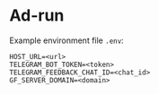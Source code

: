 # Ad-run

Example environment file ```.env```:

```
HOST_URL=<url>
TELEGRAM_BOT_TOKEN=<token>
TELEGRAM_FEEDBACK_CHAT_ID=<chat_id>
GF_SERVER_DOMAIN=<domain>
```
